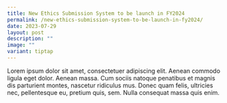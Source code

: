 ```yaml
---
title: New Ethics Submission System to be launch in FY2024
permalink: /new-ethics-submission-system-to-be-launch-in-fy2024/
date: 2023-07-29
layout: post
description: ""
image: ""
variant: tiptap
---
```

<p>Lorem ipsum dolor sit amet, consectetuer adipiscing elit. Aenean commodo
ligula eget dolor. Aenean massa. Cum sociis natoque penatibus et magnis
dis parturient montes, nascetur ridiculus mus. Donec quam felis, ultricies
nec, pellentesque eu, pretium quis, sem. Nulla consequat massa quis enim.</p>